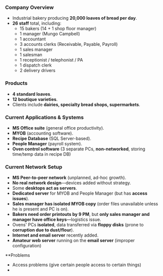 ### **Company Overview**

- Industrial bakery producing **20,000 loaves of bread per day**.
- **26 staff** total, including:
    - 15 bakers (14 + 1 shop floor manager)
    - 1 manager (Mungo Campbell)
    - 1 accountant
    - 3 accounts clerks (Receivable, Payable, Payroll)
    - 1 sales manager
    - 1 salesman
    - 1 receptionist / telephonist / PA
    - 1 dispatch clerk
    - 2 delivery drivers

### **Products**

- **4 standard loaves**.
- **12 boutique varieties**.
- Clients include **dairies, specialty bread shops, supermarkets**.

### **Current Applications & Systems**

- **MS Office suite** (general office productivity).
- **MYOB** (accounting software).
- **Recipe Database** (SQL Server-based).
- **People Manager** (payroll system).
- **Oven control software** (3 separate PCs, **non-networked**, storing time/temp data in recipe DB)

### **Current Network Setup**

- **MS Peer-to-peer network** (unplanned, ad-hoc growth).
- **No real network design**—devices added without strategy.
- Some **desktops act as servers**.
- **Dedicated server** for MYOB and People Manager (but has **access issues**).
- **Sales manager has isolated MYOB copy** (order files unavailable unless he is present and PC is on).
- **Bakers need order printouts by 9 PM**, but **only sales manager and manager have office keys**—logistics issue.
- Ovens' PCs **isolated**, data transferred via **floppy disks** (prone to **corruption due to dust/flour**).
- **Internet and email server** recently added.
- **Amateur web server** running on the **email server** (improper configuration)

**Problems
- Access problems (give certain people access to certain things)
- 